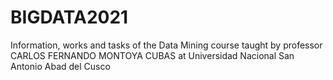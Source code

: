 # BIGDATA2021
Information, works and tasks of the Data Mining course taught by professor CARLOS FERNANDO MONTOYA CUBAS at Universidad Nacional San Antonio Abad del Cusco
